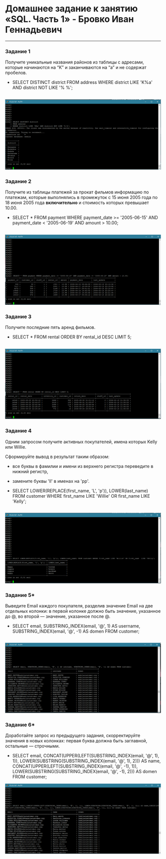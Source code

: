 # Домашнее задание к занятию «SQL. Часть 1» - Бровко Иван Геннадьевич

---

### Задание 1

Получите уникальные названия районов из таблицы с адресами, которые начинаются на “K” и заканчиваются на “a” и не содержат пробелов.

- SELECT DISTINCT district FROM address WHERE district LIKE 'K%a' AND district NOT LIKE '% %';

![скрин](img/hw-12-03/1.png)
---
### Задание 2

Получите из таблицы платежей за прокат фильмов информацию по платежам, которые выполнялись в промежуток с 15 июня 2005 года по 18 июня 2005 года **включительно** и стоимость которых превышает 10.00.

- SELECT * FROM payment WHERE payment_date >= '2005-06-15' AND payment_date < '2005-06-19' AND amount > 10.00;


![скрин](img/hw-12-03/2.png)
---
### Задание 3

Получите последние пять аренд фильмов.

- SELECT * FROM rental ORDER BY rental_id DESC LIMIT 5;

![скрин](img/hw-12-03/3.png)
---
### Задание 4

Одним запросом получите активных покупателей, имена которых Kelly или Willie. 

Сформируйте вывод в результат таким образом:
- все буквы в фамилии и имени из верхнего регистра переведите в нижний регистр,
- замените буквы 'll' в именах на 'pp'.

- SELECT LOWER(REPLACE(first_name, 'L', 'p')), LOWER(last_name) FROM customer WHERE first_name LIKE 'Willie' OR first_name  LIKE 'Kelly';

![скрин](img/hw-12-03/4.png)
---

### Задание 5*

Выведите Email каждого покупателя, разделив значение Email на две отдельных колонки: в первой колонке должно быть значение, указанное до @, во второй — значение, указанное после @.

- SELECT	email, SUBSTRING_INDEX(email, '@', 1) AS username, SUBSTRING_INDEX(email, '@', -1) AS domen FROM customer;

![скрин](img/hw-12-03/5.png)
---
### Задание 6*

Доработайте запрос из предыдущего задания, скорректируйте значения в новых колонках: первая буква должна быть заглавной, остальные — строчными.

- SELECT	email,	CONCAT(UPPER(LEFT(SUBSTRING_INDEX(email, '@', 1), 1)), LOWER(SUBSTRING(SUBSTRING_INDEX(email, '@', 1), 2))) AS name,	CONCAT(UPPER(LEFT(SUBSTRING_INDEX(email, '@', -1), 1)), LOWER(SUBSTRING(SUBSTRING_INDEX(email, '@', -1), 2))) AS domen FROM customer;

![скрин](img/hw-12-03/6.png)
